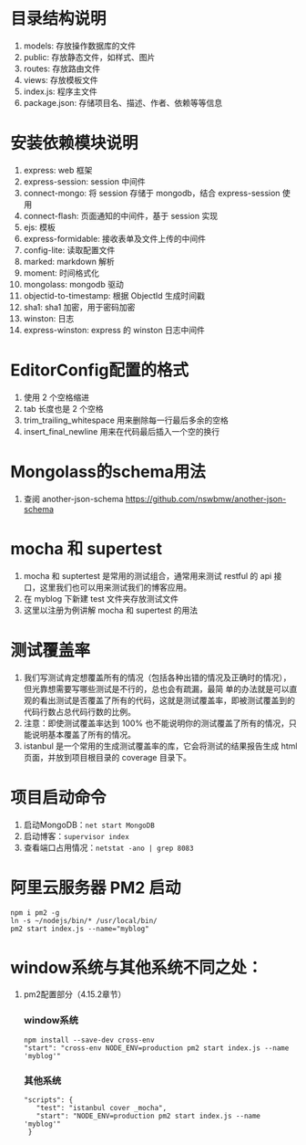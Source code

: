 # 目录结构说明
1. models: 存放操作数据库的文件
2. public: 存放静态文件，如样式、图片
3. routes: 存放路由文件
4. views: 存放模板文件
5. index.js: 程序主文件
6. package.json: 存储项目名、描述、作者、依赖等等信息



# 安装依赖模块说明
1. express: web 框架
2. express-session: session 中间件
3. connect-mongo: 将 session 存储于 mongodb，结合 express-session 使用
4. connect-flash: 页面通知的中间件，基于 session 实现
5. ejs: 模板
6. express-formidable: 接收表单及文件上传的中间件
7. config-lite: 读取配置文件
8. marked: markdown 解析
9. moment: 时间格式化
10. mongolass: mongodb 驱动
11. objectid-to-timestamp: 根据 ObjectId 生成时间戳
12. sha1: sha1 加密，用于密码加密
13. winston: 日志
14. express-winston: express 的 winston 日志中间件



# EditorConfig配置的格式
1. 使用 2 个空格缩进
2. tab 长度也是 2 个空格
3. trim_trailing_whitespace 用来删除每一行最后多余的空格
4. insert_final_newline 用来在代码最后插入一个空的换行 



# Mongolass的schema用法
1. 查阅 another-json-schema https://github.com/nswbmw/another-json-schema



# mocha 和 supertest
1. mocha 和 suptertest 是常用的测试组合，通常用来测试 restful 的 api 接口，这里我们也可以用来测试我们的博客应用。
2. 在 myblog 下新建 test 文件夹存放测试文件
3. 这里以注册为例讲解 mocha 和 supertest 的用法



# 测试覆盖率
1. 我们写测试肯定想覆盖所有的情况（包括各种出错的情况及正确时的情况），但光靠想需要写哪些测试是不行的，总也会有疏漏，最简    单的办法就是可以直观的看出测试是否覆盖了所有的代码，这就是测试覆盖率，即被测试覆盖到的代码行数占总代码行数的比例。
2. 注意：即使测试覆盖率达到 100% 也不能说明你的测试覆盖了所有的情况，只能说明基本覆盖了所有的情况。
3. istanbul 是一个常用的生成测试覆盖率的库，它会将测试的结果报告生成 html 页面，并放到项目根目录的 coverage 目录下。



# 项目启动命令
1. 启动MongoDB：`net start MongoDB`
2. 启动博客：`supervisor index`
3. 查看端口占用情况：`netstat -ano | grep 8083`



# 阿里云服务器 PM2 启动
```
npm i pm2 -g
ln -s ~/nodejs/bin/* /usr/local/bin/
pm2 start index.js --name="myblog"
```


# window系统与其他系统不同之处：
1. pm2配置部分（4.15.2章节）
   ### window系统
   ```
   npm install --save-dev cross-env
   "start": "cross-env NODE_ENV=production pm2 start index.js --name 'myblog'"
   ```

   ### 其他系统
   ```
   "scripts": {
      "test": "istanbul cover _mocha",
      "start": "NODE_ENV=production pm2 start index.js --name 'myblog'"
    }
   ```